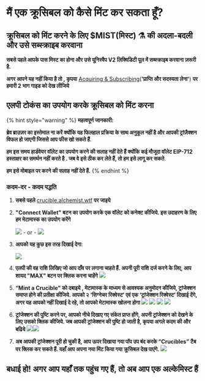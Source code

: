 # मैं एक क्रूसिबल को कैसे मिंट कर सकता हूँ?

## **क्रूसिबल को मिंट करने के लिए** $MIST\(**मिस्ट**\) ⚗️ **की अदला-बदली और उसे सब्स्क्राइब करवाना**

**सबसे पहले आपके पास मिस्ट का होना और उसे यूनिस्वैप V2 लिक्विडिटी पूल में सब्स्क्राइब करवाना ज़रूरी है.**

**अगर आपने यह नहीं किया है तो , कृपया** [Acquiring & Subscribing](../../acquiring-and-subscribing.md)\(**'प्राप्ति और सदस्यता लेना'**\) **पर हमारी 2 भाग गाइड को देख लीजिये**

## **एलपी टोकंस का उपयोग करके क्रूसिबल को मिंट करना**

{% hint style="warning" %}
**महत्वपूर्ण जानकारी:** 

**ब्रेव ब्राउज़र का इस्तेमाल ना करें क्योंकि यह फिलहाल प्रक्रिया के साथ अनुकूल नहीं है और आपकी ट्रांज़ैक्शन विफल हो जाएगी जिससे आप फीस खो सकते हैं**. 

**हम इस समय हार्डवेयर वॉलेट का उपयोग करने की सलाह नहीं देते हैं क्योंकि कई मौजूदा वॉलेट EIP-712 हस्ताक्षर का समर्थन नहीं करते है . जब वे इसे ठीक कर लेते हैं, तो हम इसे लागू कर सकते**.

**हम इसे मोबाइल पर करने की सलाह नहीं देते हैं.**
{% endhint %}

### **‌कदम-दर - कदम पद्धति**

1. **सबसे पहले** [crucible.alchemist.wtf](https://crucible.alchemist.wtf/) **पर जाइये**
2. **"Connect Wallet" बटन का उपयोग करके एक वॉलेट को कनेक्ट कीजिये. इस उदाहरण के लिए हम मेटामास्क का उपयोग करेंगे**

   ![](../../.gitbook/assets/screenshot-2021-05-07-at-12.48.31.png) - or - ![](../../.gitbook/assets/screenshot-2021-05-07-at-12.48.38.png) 

3. **आपको यह कुछ इस तरह दिखाई देगा**:

    ![](../../.gitbook/assets/screenshot-2021-05-07-at-12.49.57.png) 

4. **एलपी की वह राशि लिखिए जो आप दाँव पर लगाना चाहते हैं. अपनी पूरी राशि दर्ज करने के लिए, आप शायद "MAX" बटन पर क्लिक करना चाहेंगे**  ![](../../.gitbook/assets/screenshot-2021-05-07-at-12.50.01.png)  
5. **“Mint a Crucible" को दबाइये , मेटामास्क के माध्यम से आवश्यक अनुमोदन कीजिये, ट्रांजेक्शन समाप्त होने की प्रतीक्षा कीजिये. आपको २ ‘सिग्नेचर रिक्वेस्ट’ एवं एक ‘ट्रांजेक्शन रिक्वेस्ट’ दिखाई देंगे, अगर यह आपको नहीं दिखाई दे रहे, तो आपको मेटामास्क खोलना होगा**   ![](../../.gitbook/assets/screenshot-2021-05-07-at-12.50.05.png)  ![](../../.gitbook/assets/screenshot-2021-05-07-at-12.50.16.png) ![](../../.gitbook/assets/screenshot-2021-05-07-at-12.50.20.png) ![](../../.gitbook/assets/screenshot-2021-05-07-at-12.50.28.png) 
6. **ट्रांजेक्शन की पुष्टि करने पर, आपको नीचे दिखाए गए संकेत प्राप्त होंगे, अपनी ट्रांजेक्शन को देखने के लिए उसको क्लिक कीजिये. जब आपकी ट्रांजेक्शन की पुष्टि हो जाती है, कृपया अगले कदम की और बढिये** ![](../../.gitbook/assets/screenshot-2021-05-07-at-13.12.02.png)![](../../.gitbook/assets/screenshot-2021-05-07-at-13.24.50.png) 
7. **अब आपकी ट्रांजेक्शन पूरी हो चुकी है, आप ऊपर दिखाया गया पॉप उप बंद करके “Crucibles” टैब पर क्लिक कर सकते हैं. यहाँ आप अपना नया मिंट किया गया क्रूसिबल देख पाएंगे.** ![](../../.gitbook/assets/screenshot-2021-05-07-at-13.01.22.png) 

## **बधाई हो! अगर आप यहाँ तक पहुंच गए हैं, तो अब आप एक अल्केमिस्ट हैं**

